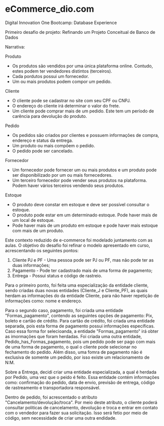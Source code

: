 # eCommerce_dio.com

Digital Innovation One 
Bootcamp: Database Experience

Primeiro desafio de projeto: Refinando um Projeto Conceitual de Banco de Dados


Narrativa:

Produto
* Os produtos são vendidos por uma única plataforma online. Contudo, estes podem ter vendedores distintos (terceiros).
* Cada pordutos possui um fornecedor.
* Um ou mais produtos podem compor um pedido.

Cliente
* O cliente pode se cadastrar no site com seu CPF ou CNPJ.
* O endereço do cliente irá determinar o valor do frete.
* Um cliente pode comprar mais de um pedido. Este tem um período de carência para devolução do produto.

Pedido
* Os pedidos são criados por clientes e possuem informações de compra, endereço e status da entrega.
* Um produto ou mais compõem o pedido.
* O pedido pode ser cancelado.

Fornecedor 
* Um fornecedor pode fornecer um ou mais produtos e um produto pode ser disponibilizado por um ou mais fornecedores.
* Um terceiro fornecedor pode vender seus produtos na plataforma. Podem haver vários terceiros vendendo seus produtos.

Estoque
* O produto deve constar em estoque e deve ser possível consultar o estoque.
* O produto pode estar em um determinado estoque. Pode haver mais de um local de estoque.
* Pode haver mais de um produto em estoque e pode haver mais estoque com mais de um produto. 

Este contexto reduzido de e-commerce foi modelado juntamento com as aulas. O objetivo do desafio foi refinar
o modelo apresentado em curso, acrescentando os seguintes pontos:

1. Cliente PJ e PF - Uma pessoa pode ser PJ ou PF, mas não pode ter as duas informações;
2. Pagamento - Pode ter cadastrado mais de uma forma de pagamento;
3. Entrega - Possui status e código de rastreio.

Para o primeiro ponto, foi feita uma especialização da entidade cliente, sendo criadas duas novas entidades (Cliente_J e Cliente_PF), as quais herdam 
as informações do da entidade Cliente, para não haver repetição de informações como: nome e endereço.

Para o segundo caso, pagamento, foi criada uma entidade "Formas_pagamento", contendo as seguintes opções de pagamento:
Pix, boleto e cartão de crédito. Para cartão de crédito, foi criada uma entidade separada, pois esta forma de pagamento possui informações
específicas. Caso essa forma for selecioanda, a entidade "Formas_pagamento" irá obter as imormações que foram herdadas. 
Foi criada uma outra entidade, Pedido_has_Formas_pagamento, pois um pedido pode ser pago com mais de uma forma de pagamento, 
o qual o cliente pode selecionar no fechamento do pedido. Além disso, uma fomra de pagamento não é exclusiva de somente um pedido, 
por isso existe um relacionamento de N:M.

Sobre a Entrega, decidi criar uma entidade especializada, a qual é herdada por Pedido, uma vez que o peido é feito.
Essa entidade contém informações como: confirmação do pedido, data de envio, previsão de entrega, código de rastreamento e transportadora responsável.

Dentro de pedido, foi acrescentado o atributo "Cancelamento/devolução/troca". Por meio deste atributo, 
o cliente poderá consultar politicas de cancelamento, devolução e troca e entrar em contato com o vendedor para fazer sua solicitação. 
Isso será fetio por meio de código, sem necessidade de criar uma outra endidade. 
